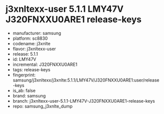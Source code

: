 # j3xnltexx-user 5.1.1 LMY47V J320FNXXU0ARE1 release-keys
- manufacturer: samsung
- platform: sc8830
- codename: j3xnlte
- flavor: j3xnltexx-user
- release: 5.1.1
- id: LMY47V
- incremental: J320FNXXU0ARE1
- tags: release-keys
- fingerprint: samsung/j3xnltexx/j3xnlte:5.1.1/LMY47V/J320FNXXU0ARE1:user/release-keys
- is_ab: false
- brand: samsung
- branch: j3xnltexx-user-5.1.1-LMY47V-J320FNXXU0ARE1-release-keys
- repo: samsung_j3xnlte_dump
